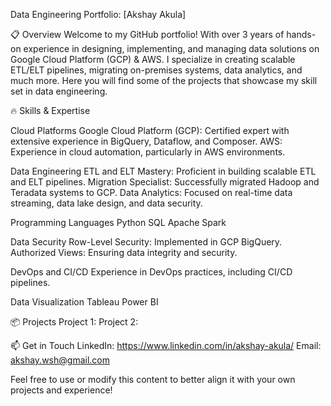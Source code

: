 Data Engineering Portfolio: [Akshay Akula]

📋 Overview
Welcome to my GitHub portfolio! With over 3 years of hands-on experience in designing, implementing, and managing data solutions on Google Cloud Platform (GCP) & AWS.
I specialize in creating scalable ETL/ELT pipelines, migrating on-premises systems, data analytics, and much more. 
Here you will find some of the projects that showcase my skill set in data engineering.

🔥 Skills & Expertise

Cloud Platforms
Google Cloud Platform (GCP): Certified expert with extensive experience in BigQuery, Dataflow, and Composer.
AWS: Experience in cloud automation, particularly in AWS environments.

Data Engineering
ETL and ELT Mastery: Proficient in building scalable ETL and ELT pipelines.
Migration Specialist: Successfully migrated Hadoop and Teradata systems to GCP.
Data Analytics: Focused on real-time data streaming, data lake design, and data security.

Programming Languages
Python
SQL
Apache Spark

Data Security
Row-Level Security: Implemented in GCP BigQuery.
Authorized Views: Ensuring data integrity and security.

DevOps and CI/CD
Experience in DevOps practices, including CI/CD pipelines.

Data Visualization
Tableau
Power BI

📦 Projects
Project 1: 
Project 2: 

📫 Get in Touch
LinkedIn: https://www.linkedin.com/in/akshay-akula/
Email: akshay.wsh@gmail.com

Feel free to use or modify this content to better align it with your own projects and experience!
